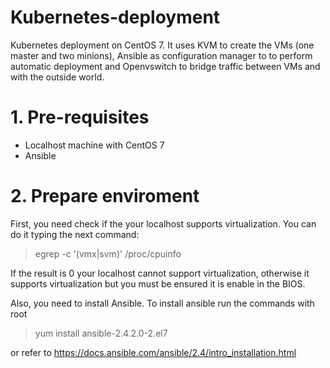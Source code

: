 # Kubernetes-deployment
Kubernetes deployment on CentOS 7. It uses KVM to create the VMs (one master and two minions), Ansible as configuration manager to 
to perform automatic deployment and Openvswitch to bridge traffic between VMs and with the outside world.

# 1. Pre-requisites

- Localhost machine with CentOS 7
- Ansible

# 2. Prepare enviroment
First, you need check if the your localhost supports virtualization. You can do it typing the next command:
> egrep -c '(vmx|svm)' /proc/cpuinfo

If the result is 0 your localhost cannot support virtualization, otherwise it supports virtualization but you must be ensured it is enable in the BIOS.



Also, you need to install Ansible. To install ansible run the commands with root

> yum install ansible-2.4.2.0-2.el7

or refer to https://docs.ansible.com/ansible/2.4/intro_installation.html
